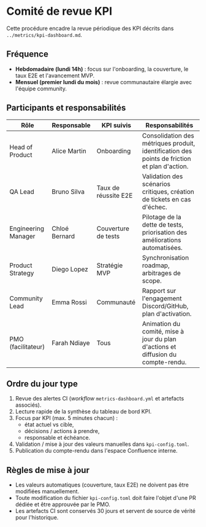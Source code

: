 # Comité de revue KPI

Cette procédure encadre la revue périodique des KPI décrits dans `../metrics/kpi-dashboard.md`.

## Fréquence

- **Hebdomadaire (lundi 14h)** : focus sur l'onboarding, la couverture, le taux E2E et l'avancement MVP.
- **Mensuel (premier lundi du mois)** : revue communautaire élargie avec l'équipe community.

## Participants et responsabilités

| Rôle | Responsable | KPI suivis | Responsabilités |
| ---- | ----------- | ---------- | ---------------- |
| Head of Product | Alice Martin | Onboarding | Consolidation des métriques produit, identification des points de friction et plan d'action. |
| QA Lead | Bruno Silva | Taux de réussite E2E | Validation des scénarios critiques, création de tickets en cas d'échec. |
| Engineering Manager | Chloé Bernard | Couverture de tests | Pilotage de la dette de tests, priorisation des améliorations automatisées. |
| Product Strategy | Diego Lopez | Stratégie MVP | Synchronisation roadmap, arbitrages de scope. |
| Community Lead | Emma Rossi | Communauté | Rapport sur l'engagement Discord/GitHub, plan d'activation. |
| PMO (facilitateur) | Farah Ndiaye | Tous | Animation du comité, mise à jour du plan d'actions et diffusion du compte-rendu. |

## Ordre du jour type

1. Revue des alertes CI (_workflow_ `metrics-dashboard.yml` et artefacts associés).
2. Lecture rapide de la synthèse du tableau de bord KPI.
3. Focus par KPI (max. 5 minutes chacun) :
   - état actuel vs cible,
   - décisions / actions à prendre,
   - responsable et échéance.
4. Validation / mise à jour des valeurs manuelles dans `kpi-config.toml`.
5. Publication du compte-rendu dans l'espace Confluence interne.

## Règles de mise à jour

- Les valeurs automatiques (couverture, taux E2E) ne doivent pas être modifiées manuellement.
- Toute modification du fichier `kpi-config.toml` doit faire l'objet d'une PR dédiée et être approuvée par le PMO.
- Les artefacts CI sont conservés 30 jours et servent de source de vérité pour l'historique.
